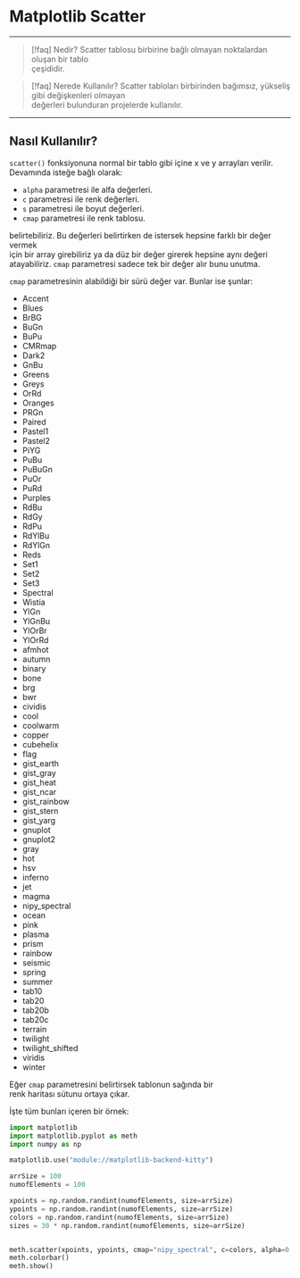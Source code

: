 # Matplotlib Scatter

---

> [!faq] Nedir?
> Scatter tablosu birbirine bağlı olmayan noktalardan oluşan bir tablo  
> çeşididir.

> [!faq] Nerede Kullanılır?
> Scatter tabloları birbirinden bağımsız, yükseliş gibi değişkenleri olmayan  
> değerleri bulunduran projelerde kullanılır.

---

## Nasıl Kullanılır?

`scatter()` fonksiyonuna normal bir tablo gibi içine x ve y arrayları verilir.  
Devamında isteğe bağlı olarak:

- `alpha` parametresi ile alfa değerleri.
- `c` parametresi ile renk değerleri.
- `s` parametresi ile boyut değerleri.
- `cmap` parametresi ile renk tablosu.

belirtebiliriz.
Bu değerleri belirtirken de istersek hepsine farklı bir değer vermek  
için bir array girebiliriz ya da düz bir değer girerek hepsine aynı değeri  
atayabiliriz. `cmap` parametresi sadece tek bir değer alır bunu unutma.

`cmap` parametresinin alabildiği bir sürü değer var. Bunlar ise şunlar:

- Accent
- Blues
- BrBG
- BuGn
- BuPu
- CMRmap
- Dark2
- GnBu
- Greens
- Greys
- OrRd
- Oranges
- PRGn
- Paired
- Pastel1
- Pastel2
- PiYG
- PuBu
- PuBuGn
- PuOr
- PuRd
- Purples
- RdBu
- RdGy
- RdPu
- RdYlBu
- RdYlGn
- Reds
- Set1
- Set2
- Set3
- Spectral
- Wistia
- YlGn
- YlGnBu
- YlOrBr
- YlOrRd
- afmhot
- autumn
- binary
- bone
- brg
- bwr
- cividis
- cool
- coolwarm
- copper
- cubehelix
- flag
- gist_earth
- gist_gray
- gist_heat
- gist_ncar
- gist_rainbow
- gist_stern
- gist_yarg
- gnuplot
- gnuplot2
- gray
- hot
- hsv
- inferno
- jet
- magma
- nipy_spectral
- ocean
- pink
- plasma
- prism
- rainbow
- seismic
- spring
- summer
- tab10
- tab20
- tab20b
- tab20c
- terrain
- twilight
- twilight_shifted
- viridis
- winter

Eğer `cmap` parametresini belirtirsek tablonun sağında bir  
renk haritası sütunu ortaya çıkar.

İşte tüm bunları içeren bir örnek:

```python
import matplotlib
import matplotlib.pyplot as meth
import numpy as np

matplotlib.use("module://matplotlib-backend-kitty")

arrSize = 100
numofElements = 100

xpoints = np.random.randint(numofElements, size=arrSize)
ypoints = np.random.randint(numofElements, size=arrSize)
colors = np.random.randint(numofElements, size=arrSize)
sizes = 30 * np.random.randint(numofElements, size=arrSize)


meth.scatter(xpoints, ypoints, cmap="nipy_spectral", c=colors, alpha=0.5, s=sizes)
meth.colorbar()
meth.show()
```
